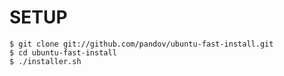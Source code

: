 # SETUP
	$ git clone git://github.com/pandov/ubuntu-fast-install.git
	$ cd ubuntu-fast-install
	$ ./installer.sh
